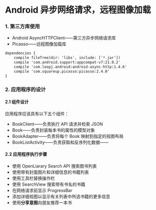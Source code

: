 # Android 异步网络请求，远程图像加载

### 1. 第三方库使用

* Android AsyncHTTPClient——第三方异步网络请求库
* Picasso——远程图像加载库

~~~xml
dependencies {
    compile fileTree(dir: 'libs', include: ['*.jar'])
    compile 'com.android.support:appcompat-v7:21.0.2'
    compile 'com.loopj.android:android-async-http:1.4.6'
    compile 'com.squareup.picasso:picasso:2.4.0'
}
~~~

### 2. 应用程序的设计

#### 2.1 组件设计

应用程序应该具有以下五个组件：

* BookClient——负责执行 API 请求并检索 JSON
* Book——负责封装每本书的属性的模型对象
* BookAdapter——负责将每个 Book 映射到指定的视图布局
* BookListActivity——负责获取和反序列化数据——

#### 2.2 应用程序执行步骤

* 使用 OpenLiarary Search API 搜索图书列表
* 使用带有封面图片和详细信息的书籍列表
* 使用工具栏替换操作栏
* 使用 SearchView 搜索带有书名的书籍
* 在网络请求前显示 ProgressBar
* 添加详细视图以显示有关列表中所选书籍的更多信息
* 使用**分享意图**向朋友推荐一本书